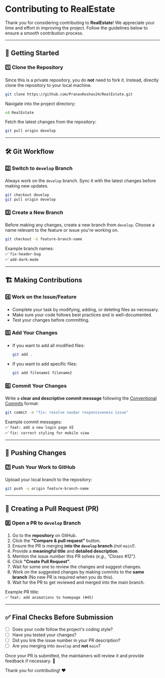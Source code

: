 # Contributing to RealEstate

Thank you for considering contributing to **RealEstate**! We appreciate your time and effort in improving the project. Follow the guidelines below to ensure a smooth contribution process.

---

## 🚀 Getting Started

### 1️⃣ Clone the Repository

Since this is a private repository, you do **not** need to fork it. Instead, directly clone the repository to your local machine.

```sh
git clone https://github.com/PranavKeshav24/RealEstate.git
```

Navigate into the project directory:

```sh
cd RealEstate
```

Fetch the latest changes from the repository:

```sh
git pull origin develop
```

---

## 🛠️ Git Workflow

### 2️⃣ Switch to `develop` Branch

Always work on the `develop` branch. Sync it with the latest changes before making new updates.

```sh
git checkout develop
git pull origin develop
```

### 3️⃣ Create a New Branch

Before making any changes, create a new branch from `develop`. Choose a name relevant to the feature or issue you're working on.

```sh
git checkout -b feature-branch-name
```

Example branch names:  
✅ `fix-header-bug`  
✅ `add-dark-mode`

---

## 🏗️ Making Contributions

### 4️⃣ Work on the Issue/Feature

- Complete your task by modifying, adding, or deleting files as necessary.
- Make sure your code follows best practices and is well-documented.
- Test your changes before committing.

### 5️⃣ Add Your Changes

- If you want to add all modified files:
  ```sh
  git add .
  ```
- If you want to add specific files:
  ```sh
  git add filename1 filename2
  ```

### 6️⃣ Commit Your Changes

Write a **clear and descriptive commit message** following the [Conventional Commits](https://www.conventionalcommits.org/) format:

```sh
git commit -m "fix: resolve navbar responsiveness issue"
```

Example commit messages:  
✅ `feat: add a new login page UI`  
✅ `fix: correct styling for mobile view`

---

## 🔼 Pushing Changes

### 7️⃣ Push Your Work to GitHub

Upload your local branch to the repository:

```sh
git push -u origin feature-branch-name
```

---

## 🔁 Creating a Pull Request (PR)

### 8️⃣ Open a PR to `develop` Branch

1. Go to the **repository** on GitHub.
2. Click the **"Compare & pull request"** button.
3. Ensure the PR is merging **into the `develop` branch** _(not `main`!)_.
4. Provide a **meaningful title** and **detailed description**.
5. Mention the issue number this PR solves _(e.g., "Closes #12")_.
6. Click **"Create Pull Request"**.
7. Wait for some one to review the changes and suggest changes.
8. Work on the suggested changes by making commits to the **same branch** (No new PR is required when you do this).
9. Wait for the PR to get reviewed and merged into the main branch.

Example PR title:  
✅ `feat: add animations to homepage (#45)`

---

## ✅ Final Checks Before Submission

- [ ] Does your code follow the project's coding style?
- [ ] Have you tested your changes?
- [ ] Did you link the issue number in your PR description?
- [ ] Are you merging into `develop` and **not** `main`?

Once your PR is submitted, the maintainers will review it and provide feedback if necessary. 🚀

Thank you for contributing! ❤️
